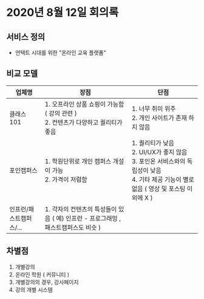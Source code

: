 # 2020년 8월 12일 회의록



## 서비스 정의

- 언택트 시대를 위한 "온라인 교육 플랫폼"



## 비교 모델

| 업체명                  | 장점                                                         | 단점                                                         |
| ----------------------- | ------------------------------------------------------------ | ------------------------------------------------------------ |
| 클래스 101              | 1. 오프라인 상품 쇼핑이 가능함 ( 강의 관련 )<br />2. 컨텐츠가 다양하고 퀄리티가 좋음 | 1. 너무 취미 위주<br />2. 개인 사이트가 존재 하지 않음       |
| 포인캠퍼스              | 1. 학원단위로 개인 캠퍼스 개설이 가능<br />2. 가격이 저렴함  | 1. 퀄리티가 낮음<br />2. UI/UX가 좋지 않음<br />3. 포인온 서비스와의 독립성이 낮음<br />4. 기타 제공 기능이 별로 없음 ( 영상 및 포스팅 이외에 X ) |
| 인프런/패스트캠퍼스/... | 1. 각자의 컨텐츠의 특성들이 있음 ( 예) 인프런 - 프로그래밍 , 패스트캠퍼스도 비슷 ) |                                                              |



## 차별점

1. 개별강의
2. 온라인 학원 ( 커뮤니티 )
3. 개별강의의 경우, 강사페이지
4. 강의 개별 시스템